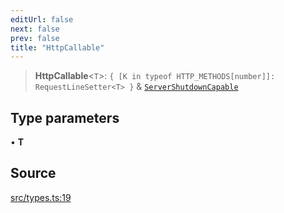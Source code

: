 ```yaml
---
editUrl: false
next: false
prev: false
title: "HttpCallable"
---
```


> **HttpCallable**\<`T`\>: `{ [K in typeof HTTP_METHODS[number]]: RequestLineSetter<T> }` & [`ServerShutdownCapable`](ServerShutdownCapable.md)

## Type parameters

• **T**

## Source

[src/types.ts:19](https://github.com/eddienubes/sagetest/blob/c1a99be/src/types.ts#L19)
